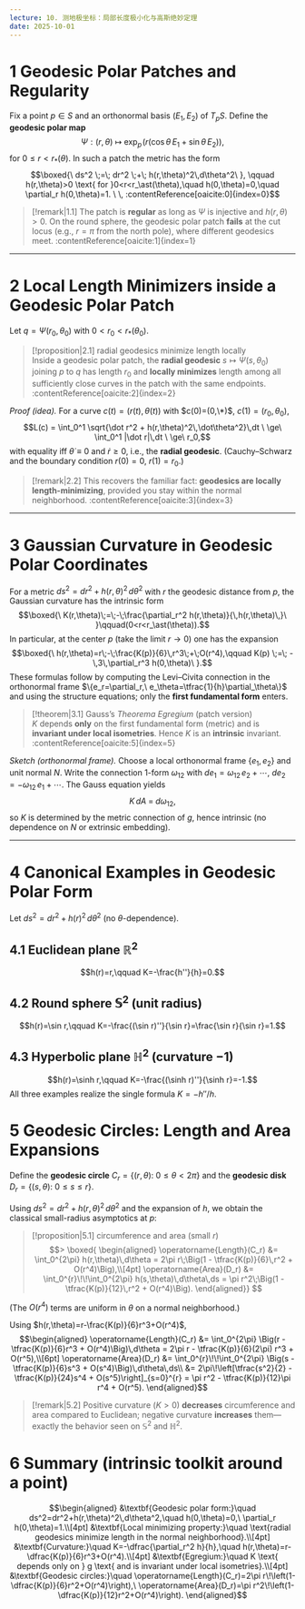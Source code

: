 ```yaml
---
lecture: 10. 测地极坐标：局部长度极小化与高斯绝妙定理
date: 2025-10-01
---
```

# 1 Geodesic Polar Patches and Regularity

Fix a point $p\in S$ and an orthonormal basis $(E_1,E_2)$ of $T_pS$. Define the **geodesic polar map**
$$\Psi:(r,\theta)\ \longmapsto\ \exp_p\!\big(r(\cos\theta\,E_1+\sin\theta\,E_2)\big),$$
for $0\le r<r_\ast(\theta)$. In such a patch the metric has the form
$$\boxed{\ ds^2 \;=\; dr^2 \;+\; h(r,\theta)^2\,d\theta^2\ },
\qquad h(r,\theta)>0 \text{ for }0<r<r_\ast(\theta),\quad h(0,\theta)=0,\quad \partial_r h(0,\theta)=1. \ \, :contentReference[oaicite:0]{index=0}$$

> [!remark|1.1]
> The patch is **regular** as long as $\Psi$ is injective and $h(r,\theta)>0$. On the round sphere, the geodesic polar patch **fails** at the cut locus (e.g., $r=\pi$ from the north pole), where different geodesics meet. :contentReference[oaicite:1]{index=1}

---

# 2 Local Length Minimizers inside a Geodesic Polar Patch

Let $q=\Psi(r_0,\theta_0)$ with $0<r_0<r_\ast(\theta_0)$.

> [!proposition|2.1] radial geodesics minimize length locally  
> Inside a geodesic polar patch, the **radial geodesic** $s\mapsto \Psi(s,\theta_0)$ joining $p$ to $q$ has length $r_0$ and **locally minimizes** length among all sufficiently close curves in the patch with the same endpoints. :contentReference[oaicite:2]{index=2}

*Proof (idea).* For a curve $c(t)=(r(t),\theta(t))$ with $c(0)=(0,\*)$, $c(1)=(r_0,\theta_0)$,
$$L(c)
= \int_0^1 \sqrt{\dot r^2 + h(r,\theta)^2\,\dot\theta^2}\,dt
\ \ge\ \int_0^1 |\dot r|\,dt
\ \ge\ r_0,$$
with equality iff $\dot\theta\equiv 0$ and $\dot r\ge 0$, i.e., the **radial geodesic**. (Cauchy–Schwarz and the boundary condition $r(0)=0,\ r(1)=r_0$.)

> [!remark|2.2]
> This recovers the familiar fact: **geodesics are locally length-minimizing**, provided you stay within the normal neighborhood. :contentReference[oaicite:3]{index=3}

---

# 3 Gaussian Curvature in Geodesic Polar Coordinates

For a metric $ds^2=dr^2+h(r,\theta)^2\,d\theta^2$ with $r$ the geodesic distance from $p$, the Gaussian curvature has the intrinsic form
$$\boxed{\ K(r,\theta)\;=\;-\;\frac{\partial_r^2 h(r,\theta)}{\,h(r,\theta)\,}\ }\qquad(0<r<r_\ast(\theta)).$$
In particular, at the center $p$ (take the limit $r\to 0$) one has the expansion
$$\boxed{\ h(r,\theta)=r\;-\;\frac{K(p)}{6}\,r^3\;+\;O(r^4),\qquad
K(p) \;=\; -\,3\,\partial_r^3 h(0,\theta)\ }.$$
These formulas follow by computing the Levi–Civita connection in the orthonormal frame
$\{e_r=\partial_r,\ e_\theta=\tfrac{1}{h}\partial_\theta\}$ and using the structure equations; only the **first fundamental form** enters. 

> [!theorem|3.1] Gauss’s *Theorema Egregium* (patch version)  
> $K$ depends **only** on the first fundamental form (metric) and is **invariant under local isometries**. Hence $K$ is an **intrinsic** invariant. :contentReference[oaicite:5]{index=5}

*Sketch (orthonormal frame).* Choose a local orthonormal frame $\{e_1,e_2\}$ and unit normal $N$.
Write the connection 1-form $\omega_{12}$ with $de_1=\omega_{12}\,e_2+\cdots$, $de_2=-\omega_{12}\,e_1+\cdots$. The Gauss equation yields
$$K\,dA \;=\; d\omega_{12},$$
so $K$ is determined by the metric connection of $g$, hence intrinsic (no dependence on $N$ or extrinsic embedding).

---

# 4 Canonical Examples in Geodesic Polar Form

Let $ds^2=dr^2 + h(r)^2\,d\theta^2$ (no $\theta$-dependence).

## 4.1 Euclidean plane $\mathbb{R}^2$
$$h(r)=r,\qquad K=-\frac{h''}{h}=0.$$

## 4.2 Round sphere $\mathbb{S}^2$ (unit radius)
$$h(r)=\sin r,\qquad K=-\frac{(\sin r)''}{\sin r}=\frac{\sin r}{\sin r}=1.$$

## 4.3 Hyperbolic plane $\mathbb{H}^2$ (curvature $-1$)
$$h(r)=\sinh r,\qquad K=-\frac{(\sinh r)''}{\sinh r}=-1.$$
All three examples realize the single formula $K=-h''/h$. 
# 5 Geodesic Circles: Length and Area Expansions

Define the **geodesic circle** $C_r=\{(r,\theta):\ 0\le\theta<2\pi\}$ and the **geodesic disk** $D_r=\{(s,\theta):\ 0\le s\le r\}$.

Using $ds^2=dr^2+h(r,\theta)^2\,d\theta^2$ and the expansion of $h$, we obtain the classical small-radius asymptotics at $p$:

> [!proposition|5.1] circumference and area (small $r$)
> $$> \boxed{
> \begin{aligned}
> \operatorname{Length}(C_r)
> &= \int_0^{2\pi} h(r,\theta)\,d\theta
> = 2\pi r\;\Big(1 - \tfrac{K(p)}{6}\,r^2 + O(r^4)\Big),\\[4pt]
> \operatorname{Area}(D_r)
> &= \int_0^{r}\!\!\int_0^{2\pi} h(s,\theta)\,d\theta\,ds
> = \pi r^2\;\Big(1 - \tfrac{K(p)}{12}\,r^2 + O(r^4)\Big).
> \end{aligned}}
>$$

 (The $O(r^4)$ terms are uniform in $\theta$ on a normal neighborhood.) 

Using $h(r,\theta)=r-\frac{K(p)}{6}r^3+O(r^4)$,
$$\begin{aligned}
\operatorname{Length}(C_r)
&= \int_0^{2\pi} \Big(r - \tfrac{K(p)}{6}r^3 + O(r^4)\Big)\,d\theta
= 2\pi r - \tfrac{K(p)}{6}(2\pi) r^3 + O(r^5),\\[6pt]
\operatorname{Area}(D_r)
&= \int_0^{r}\!\!\int_0^{2\pi} \Big(s - \tfrac{K(p)}{6}s^3 + O(s^4)\Big)\,d\theta\,ds\\
&= 2\pi\!\left[\tfrac{s^2}{2} - \tfrac{K(p)}{24}s^4 + O(s^5)\right]_{s=0}^{r}
= \pi r^2 - \tfrac{K(p)}{12}\pi r^4 + O(r^5).
\end{aligned}$$

> [!remark|5.2]
> Positive curvature ($K>0$) **decreases** circumference and area compared to Euclidean; negative curvature **increases** them—exactly the behavior seen on $\mathbb{S}^2$ and $\mathbb{H}^2$. 

# 6 Summary (intrinsic toolkit around a point)

$$\begin{aligned}
&\textbf{Geodesic polar form:}\quad ds^2=dr^2+h(r,\theta)^2\,d\theta^2,\quad h(0,\theta)=0,\ \partial_r h(0,\theta)=1.\\[4pt]
&\textbf{Local minimizing property:}\quad \text{radial geodesics minimize length in the normal neighborhood}.\\[4pt]
&\textbf{Curvature:}\quad K=-\dfrac{\partial_r^2 h}{h},\quad 
h(r,\theta)=r-\dfrac{K(p)}{6}r^3+O(r^4).\\[4pt]
&\textbf{Egregium:}\quad K \text{ depends only on } g \text{ and is invariant under local isometries}.\\[4pt]
&\textbf{Geodesic circles:}\quad 
\operatorname{Length}(C_r)=2\pi r\!\left(1-\dfrac{K(p)}{6}r^2+O(r^4)\right),\ 
\operatorname{Area}(D_r)=\pi r^2\!\left(1-\dfrac{K(p)}{12}r^2+O(r^4)\right).
\end{aligned}$$
